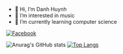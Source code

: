 - 👋 Hi, I’m Danh Huynh
- 👀 I’m interested in music
- 🌱 I’m currently learning computer science

[<img href="https://www.facebook.com/danh250/" alt="Facebook" src="https://img.shields.io/badge/Facebook-%231877F2.svg?style=for-the-badge&logo=Facebook&logoColor=white"/>](https://www.facebook.com/danh250/)

![Anurag's GitHub stats](https://github-readme-stats.vercel.app/api?username=danhhuynh25029)
[![Top Langs](https://github-readme-stats.vercel.app/api/top-langs/?username=danhhuynh25029&layout=compact)](https://github.com/anuraghazra/github-readme-stats)
<!---
danhhuynh25029/danhhuynh25029 is a ✨ special ✨ repository because its `README.md` (this file) appears on your GitHub profile.
You can click the Preview link to take a look at your changes.
--->
